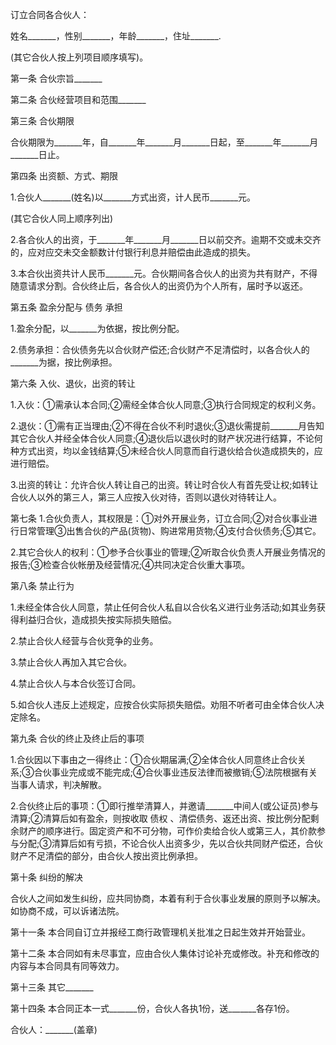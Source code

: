 
 


订立合同各合伙人：


姓名_______，性别_______，年龄_______，住址_______.


(其它合伙人按上列项目顺序填写)。


第一条 合伙宗旨_______


第二条 合伙经营项目和范围_______


第三条 合伙期限


合伙期限为_______年，自_______年_______月_______日起，至_______年_______月_______日止。


第四条 出资额、方式、期限


1.合伙人_______(姓名)以_______方式出资，计人民币_______元。


(其它合伙人同上顺序列出)


2.各合伙人的出资，于_______年_______月_______日以前交齐。逾期不交或未交齐的，应对应交未交金额数计付银行利息并赔偿由此造成的损失。


3.本合伙出资共计人民币_______元。合伙期间各合伙人的出资为共有财产，不得随意请求分割。合伙终止后，各合伙人的出资仍为个人所有，届时予以返还。


第五条 盈余分配与
债务
承担


1.盈余分配，以_______为依据，按比例分配。


2.债务承担：合伙债务先以合伙财产偿还;合伙财产不足清偿时，以各合伙人的_______为据，按比例承担。


第六条 入伙、退伙，出资的转让


1.入伙：①需承认本合同;②需经全体合伙人同意;③执行合同规定的权利义务。


2.退伙：①需有正当理由;②不得在合伙不利时退伙;③退伙需提前_______月告知其它合伙人并经全体合伙人同意;④退伙后以退伙时的财产状况进行结算，不论何种方式出资，均以金钱结算;⑤未经合伙人同意而自行退伙给合伙造成损失的，应进行赔偿。


3.出资的转让：允许合伙人转让自己的出资。转让时合伙人有首先受让权;如转让合伙人以外的第三人，第三人应按入伙对待，否则以退伙对待转让人。


第七条 1.合伙负责人，其权限是：①对外开展业务，订立合同;②对合伙事业进行日常管理③出售合伙的产品(货物)、购进常用货物;④支付合伙债务;⑤其它。


2.其它合伙人的权利：①参予合伙事业的管理;②听取合伙负责人开展业务情况的报告;③检查合伙帐册及经营情况;④共同决定合伙重大事项。


第八条 禁止行为


1.未经全体合伙人同意，禁止任何合伙人私自以合伙名义进行业务活动;如其业务获得利益归合伙，造成损失按实际损失赔偿。


2.禁止合伙人经营与合伙竞争的业务。


3.禁止合伙人再加入其它合伙。


4.禁止合伙人与本合伙签订合同。


5.如合伙人违反上述规定，应按合伙实际损失赔偿。劝阻不听者可由全体合伙人决定除名。


第九条 合伙的终止及终止后的事项


1.合伙因以下事由之一得终止：①合伙期届满;②全体合伙人同意终止合伙关系;③合伙事业完成或不能完成;④合伙事业违反法律而被撤销;⑤法院根据有关当事人请求，判决解散。


2.合伙终止后的事项：①即行推举清算人，并邀请_______中间人(或公证员)参与清算;②清算后如有盈余，则按收取
债权
、清偿债务、返还出资、按比例分配剩余财产的顺序进行。固定资产和不可分物，可作价卖给合伙人或第三人，其价款参与分配;③清算后如有亏损，不论合伙人出资多少，先以合伙共同财产偿还，合伙财产不足清偿的部分，由合伙人按出资比例承担。


第十条 纠纷的解决


合伙人之间如发生纠纷，应共同协商，本着有利于合伙事业发展的原则予以解决。如协商不成，可以诉诸法院。


第十一条 本合同自订立并报经工商行政管理机关批准之日起生效并开始营业。


第十二条 本合同如有未尽事宜，应由合伙人集体讨论补充或修改。补充和修改的内容与本合同具有同等效力。


第十三条 其它_______


第十四条 本合同正本一式_______份，合伙人各执1份，送_______各存1份。


合伙人：_______(盖章)
 


 

 
 
 
 
 
  


  
 

  


  


  
 
 
 
 

